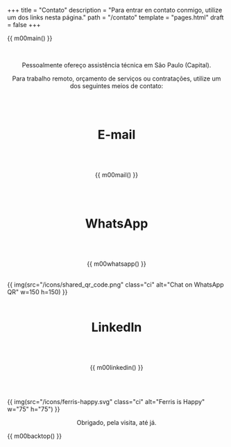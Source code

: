+++
title = "Contato"
description = "Para entrar en contato conmigo, utilize um dos links nesta página."
path = "/contato"
template = "pages.html"
draft = false
+++

{{ m00main() }}

<br>
<p style="text-align: center;">Pessoalmente ofereço assistência técnica em São Paulo (Capital).</p>
<p style="text-align: center;">Para trabalho remoto, orçamento de serviços ou contratações, utilize um dos seguintes meios de contato:</p>
<br>
<br>
<h1 style="text-align: center;">E-mail</h1>
<br>
<br>
<p style="text-align: center;">
{{ m00mail()  }}
</p>
<br>
<br>
<h1 style="text-align: center;">WhatsApp</h1>

<br>
<br>
<p style="text-align: center;">
{{ m00whatsapp() }}
</p>
<br>
{{ img(src="/icons/shared_qr_code.png" class="ci" alt="Chat on WhatsApp QR" w=150 h=150) }}
<br>
<br>
<h1 style="text-align: center;">LinkedIn</h1>
<br>
<br>
<p style="text-align: center;">
{{ m00linkedin() }}
</p>
<br>
<br>

{{ img(src="/icons/ferris-happy.svg" class="ci" alt="Ferris is Happy" w="75" h="75") }}

<p style="text-align: center;">Obrigado, pela visita, até já.</p>

{{ m00backtop() }}
